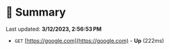 # 📖 Summary
Last updated: **3/12/2023, 2:56:53 PM**

- `GET` [https://google.com](https://google.com) - **Up** (222ms)
